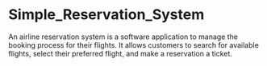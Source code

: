 # Simple_Reservation_System

An airline reservation system is a software application  to manage the booking process for their flights. 
It allows customers to search for available flights, select their preferred flight, and make a reservation a ticket. 
